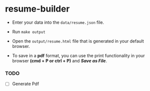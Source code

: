 # resume-builder

- Enter your data into the `data/resume.json` file.

- Run `make output`

- Open the `output/resume.html` file that is generated in your default browser.

- To save in a <b>pdf</b> format, you can use the print functionality in your browser <b>(cmd + P or ctrl + P)</b> and <b><em>Save as File</em></b>.


### TODO
- [ ] Generate Pdf
